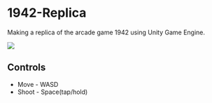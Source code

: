 # 1942-Replica
Making a replica of the arcade game 1942 using Unity Game Engine.

![](https://github.com/gs-sangeeth/1942-Replica/blob/master/Assets/Documentation/SS/gif2.gif)

## Controls
- Move - WASD
- Shoot - Space(tap/hold)
